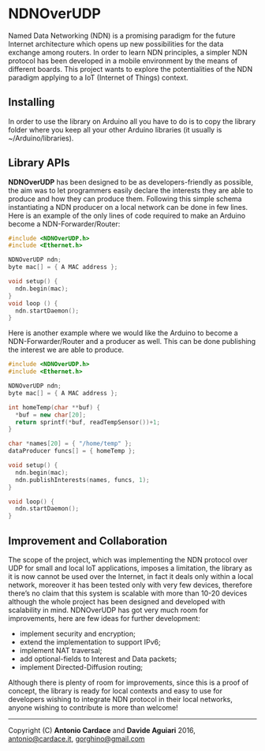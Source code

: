 
# NDNOverUDP
Named Data Networking (NDN) is a promising
paradigm for the future Internet architecture which opens up
new possibilities for the data exchange among routers.
In order to learn NDN principles, a simpler NDN protocol has
been developed in a mobile environment by the means of different
boards.
This project wants to explore the potentialities of the NDN paradigm applying to a IoT (Internet of Things) context.

## Installing
In order to use the library on Arduino all you have to do is to copy the library folder where you keep all your other Arduino libraries (it usually is ~/Arduino/libraries).

## Library APIs
**NDNOverUDP** has been designed to be as
developers-friendly as possible, the aim was to let programmers easily declare the interests they are able to produce and how they can produce them.
Following this simple schema instantiating a NDN producer
on a local network can be done in few lines.
Here is an example of the only lines of code required to make
an Arduino become a NDN-Forwarder/Router:
```C++
#include <NDNOverUDP.h>
#include <Ethernet.h>

NDNOverUDP ndn;
byte mac[] = { A MAC address };

void setup() {
  ndn.begin(mac);
}
void loop () {
  ndn.startDaemon();
}
```
Here is another example where we would like the Arduino to
become a NDN-Forwarder/Router and a producer as well.
This can be done publishing the interest we are able to
produce.
```C++
#include <NDNOverUDP.h>
#include <Ethernet.h>

NDNOverUDP ndn;
byte mac[] = { A MAC address };

int homeTemp(char **buf) {
  *buf = new char[20];
  return sprintf(*buf, readTempSensor())+1;
}

char *names[20] = { "/home/temp" };
dataProducer funcs[] = { homeTemp };

void setup() {
  ndn.begin(mac);
  ndn.publishInterests(names, funcs, 1);
}

void loop() {
  ndn.startDaemon();
}
```
## Improvement and Collaboration
The scope of the project, which was implementing the
NDN protocol over UDP for small and local IoT applications,
imposes a limitation, the library as it is now cannot be used
over the Internet, in fact it deals only within a local network,
moreover it has been tested only with very few devices,
therefore there’s no claim that this system is scalable with
more than 10-20 devices although the whole project has been
designed and developed with scalability in mind.
NDNOverUDP has got very much room for improvements,
here are few ideas for further development:
* implement security and encryption;
* extend the implementation to support IPv6;
* implement NAT traversal;
* add optional-fields to Interest and Data packets;
* implement Directed-Diffusion routing;

Although there is plenty of room for improvements, since this is a proof of concept, the library is ready for local contexts and easy to use for developers wishing to integrate NDN protocol in their local networks, anyone wishing to contribute is more than welcome!

------------------------------------------------------------
Copyright (C) **Antonio Cardace** and **Davide Aguiari** 2016, antonio@cardace.it, gorghino@gmail.com
